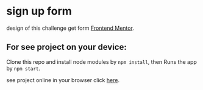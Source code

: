 # sign up form
design of this challenge get form [Frontend Mentor](https://www.frontendmentor.io/challenges).

## For see project on your device:

Clone this repo and install node modules by `npm install`, then Runs the app by `npm start`.<br/>

see project online in your browser click [here](https://mohammdsaleh-hooshmandi.github.io/sign-up-form-react/).
